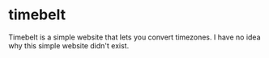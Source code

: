 # timebelt
Timebelt is a simple website that lets you convert timezones. I have no idea why this simple website didn't exist.
